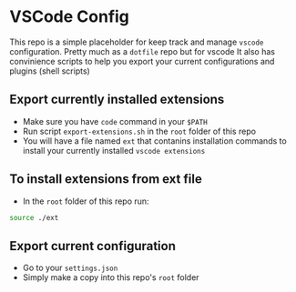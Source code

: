 # VSCode Config 

This repo is a simple placeholder for keep track and manage `vscode` configuration.
Pretty much as a `dotfile` repo but for vscode
It also has convinience scripts to help you export your current configurations and plugins (shell scripts)
 
## Export currently installed extensions
- Make sure you have `code` command in your `$PATH`
- Run script `export-extensions.sh` in the `root` folder of this repo
- You will have a file named `ext` that contanins installation commands to install your currently installed `vscode extensions`

## To install extensions from ext file
- In the `root` folder of this repo run: 
```bash
source ./ext
``` 

## Export current configuration 
- Go to your `settings.json` 
- Simply make a copy into this repo's `root` folder

